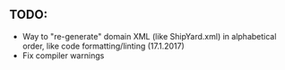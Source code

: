 TODO:
-----

- Way to "re-generate" domain XML (like ShipYard.xml) in alphabetical order, like code formatting/linting (17.1.2017)
- Fix compiler warnings

